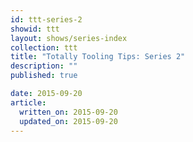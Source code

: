 ```yaml
---
id: ttt-series-2
showid: ttt
layout: shows/series-index
collection: ttt
title: "Totally Tooling Tips: Series 2"
description: ""
published: true

date: 2015-09-20
article:
  written_on: 2015-09-20
  updated_on: 2015-09-20
---
```

